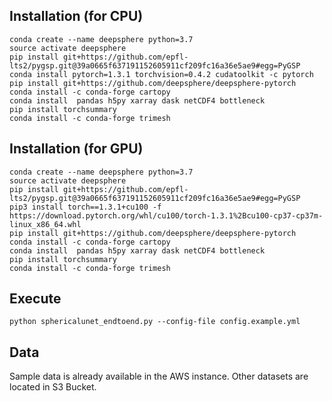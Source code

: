 ## Installation (for CPU)

```
conda create --name deepsphere python=3.7
source activate deepsphere
pip install git+https://github.com/epfl-lts2/pygsp.git@39a0665f637191152605911cf209fc16a36e5ae9#egg=PyGSP
conda install pytorch=1.3.1 torchvision=0.4.2 cudatoolkit -c pytorch
pip install git+https://github.com/deepsphere/deepsphere-pytorch
conda install -c conda-forge cartopy
conda install  pandas h5py xarray dask netCDF4 bottleneck
pip install torchsummary
conda install -c conda-forge trimesh

```

## Installation (for GPU)

```
conda create --name deepsphere python=3.7
source activate deepsphere
pip install git+https://github.com/epfl-lts2/pygsp.git@39a0665f637191152605911cf209fc16a36e5ae9#egg=PyGSP
pip3 install torch==1.3.1+cu100 -f https://download.pytorch.org/whl/cu100/torch-1.3.1%2Bcu100-cp37-cp37m-linux_x86_64.whl
pip install git+https://github.com/deepsphere/deepsphere-pytorch
conda install -c conda-forge cartopy
conda install  pandas h5py xarray dask netCDF4 bottleneck
pip install torchsummary
conda install -c conda-forge trimesh
```

## Execute

```
python sphericalunet_endtoend.py --config-file config.example.yml
```

## Data

Sample data is already available in the AWS instance. Other datasets are located in S3 Bucket.
